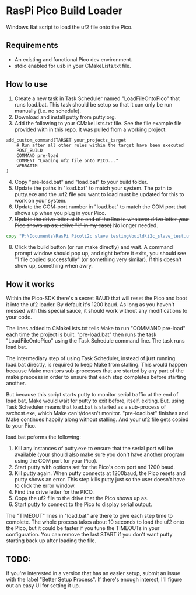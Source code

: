 # RasPi Pico Build Loader
Windows Bat script to load the uf2 file onto the Pico.
## Requirements
- An existing and functional Pico dev environment.
- stdio enabled for usb in your CMakeLists.txt file.
## How to use
1. Create a new task in Task Scheduler named "LoadFileOntoPico" that runs load.bat.
This task should be setup so that it can only be run manually (i.e. no schedule).
2. Download and install putty from putty.org. 
3. Add the following to your CMakeLists.txt file.
See the file example file provided with in this repo. It was pulled from a working project.
```make
add_custom_command(TARGET your_projects_target
    # Run after all other rules within the target have been executed
    POST_BUILD
    COMMAND pre-load
    COMMENT "Loading uf2 file onto PICO..."
    VERBATIM
)
```
4. Copy "pre-load.bat" and "load.bat" to your build folder.
5. Update the paths in "load.bat" to match your system. The path to putty.exe and the .uf2 file you want to load must be updated for this to work on your system.
6. Update the COM-port number in "load.bat" to match the COM port that shows up when you plug in your Pico.
7. ~~Update the drive letter at the end of the line to whatever drive letter your Pico shows up as: (drive "i:" in my case)~~ No longer needed.
```bat
copy "P:\Documents\RasPi Pico\i2c slave testing\build\i2c_slave_test.uf2" i:
```
8. Click the build button (or run make directly) and wait. A command prompt window should pop up, and right before it exits, you should see "1 file copied successfully" (or something very similar). If this doesn't show up, something when awry. 

## How it works
Within the Pico-SDK there's a secret BAUD that will reset the Pico and boot it into the uf2 loader. By default it's 1200 baud. As long as you haven't messed with this special sauce, it should work without any modifications to your code.

The lines added to CMakeLists.txt tells Make to run "COMMAND pre-load" each time the project is built. "pre-load.bat" then runs the task "LoadFileOntoPico" using the Task Schedule command line. The task runs load.bat. 

The intermediary step of using Task Scheduler, instead of just running load.bat directly, is required to keep Make from stalling. This would happen because Make monitors sub-processes that are started by any part of the make preocess in order to ensure that each step completes before starting another. 

But because this script starts putty to monitor serial traffic at the end of load.bat, Make would wait for putty to exit before, itself, exiting. But, using Task Scheduler means that load.bat is started as a sub-process of svchost.exe, which Make can't/doesn't monitor. "pre-load.bat" finishes and Make continues happily along without stalling. And your uf2 file gets copied to your Pico.

load.bat peforms the following:
1. Kill any instances of putty.exe to ensure that the serial port will be available (your should also make sure you don't have another program using the COM port for your Pico).
2. Start putty with options set for the Pico's com port and 1200 baud.
3. Kill putty again. When putty connects at 1200baud, the Pico resets and putty shows an error. This step kills putty just so the user doesn't have to click the error window. 
4. Find the drive letter for the PICO.
5. Copy the uf2 file to the drive that the Pico shows up as.
6. Start putty to connect to the Pico to display serial output.

The "TIMEOUT" lines in "load.bat" are there to give each step time to complete. The whole process takes about 10 seconds to load the uf2 onto the Pico, but it could be faster if you tune the TIMEOUTs in your configuration. 
You can remove the last START if you don't want putty starting back up after loading the file.

## TODO:
If you're interested in a version that has an easier setup, submit an issue with the label "Better Setup Process". If there's enough interest, I'll figure out an easy UI for setting it up.
